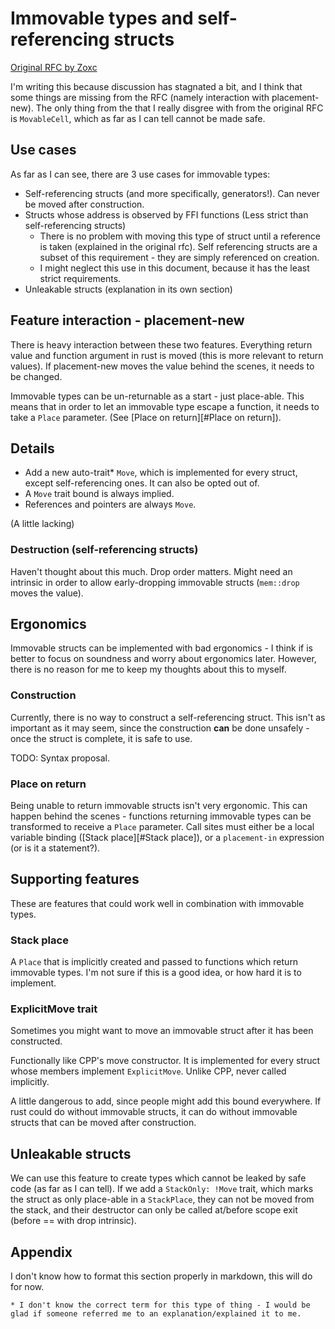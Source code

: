 # Immovable types and self-referencing structs

[Original RFC by Zoxc](https://github.com/rust-lang/rfcs/pull/1858)

I'm writing this because discussion has stagnated a bit, and I think that some things are missing from the RFC (namely interaction with placement-new). The only thing from the that I really disgree with from the original RFC is `MovableCell`, which as far as I can tell cannot be made safe.

## Use cases

As far as I can see, there are 3 use cases for immovable types:
* Self-referencing structs (and more specifically, generators!). Can never be moved after construction.
* Structs whose address is observed by FFI functions (Less strict than self-referencing structs)
    * There is no problem with moving this type of struct until a reference is taken (explained in the original rfc). Self referencing structs are a subset of this requirement - they are simply referenced on creation.
    * I might neglect this use in this document, because it has the least strict requirements.
* Unleakable structs (explanation in its own section)

## Feature interaction - placement-new
There is heavy interaction between these two features. Everything return value and function argument in rust is moved (this is more relevant to return values). If placement-new moves the value behind the scenes, it needs to be changed.

Immovable types can be un-returnable as a start - just place-able. This means that in order to let an immovable type escape a function, it needs to take a `Place` parameter.  (See [Place on return][#Place on return]).

## Details
* Add a new auto-trait* `Move`, which is implemented for every struct, except self-referencing ones. It can also be opted out of.
* A `Move` trait bound is always implied.
* References and pointers are always `Move`.

(A little lacking)

### Destruction (self-referencing structs)
Haven't thought about this much. Drop order matters.
Might need an intrinsic in order to allow early-dropping immovable structs (`mem::drop` moves the value).

## Ergonomics
Immovable structs can be implemented with bad ergonomics - I think if is better to focus on soundness and worry about ergonomics later. However, there is no reason for me to keep my thoughts about this to myself.

### Construction
Currently, there is no way to construct a self-referencing struct.
This isn't as important as it may seem, since the construction **can** be done unsafely - once the struct is complete, it is safe to use.

TODO: Syntax proposal.

### Place on return
Being unable to return immovable structs isn't very ergonomic. This can happen behind the scenes - functions returning immovable types can be transformed to receive a `Place` parameter. Call sites must either be a local variable binding ([Stack place][#Stack place]), or a `placement-in` expression (or is it a statement?).

## Supporting features
These are features that could work well in combination with immovable types.

### Stack place
A `Place` that is implicitly created and passed to functions which return immovable types. I'm not sure if this is a good idea, or how hard it is to implement.

### ExplicitMove trait
Sometimes you might want to move an immovable struct after it has been constructed.

Functionally like CPP's move constructor.
It is implemented for every struct whose members implement `ExplicitMove`. Unlike CPP, never called implicitly.

A little dangerous to add, since people might add this bound everywhere. If rust could do without immovable structs, it can do without immovable structs that can be moved after construction.

## Unleakable structs
We can use this feature to create types which cannot be leaked by safe code (as far as I can tell). If we add a `StackOnly: !Move` trait, which marks the struct as only place-able in a `StackPlace`, they can not be moved from the stack, and their destructor can only be called at/before scope exit (before == with drop intrinsic).

## Appendix
I don't know how to format this section properly in markdown, this will do for now.

```
* I don't know the correct term for this type of thing - I would be glad if someone referred me to an explanation/explained it to me.
```
